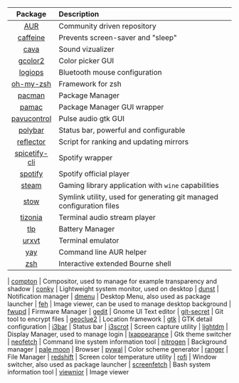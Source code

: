 | Package        | Description                                                                             |
| :------------: |:--------------------------------------------------------------------------------------- |
| [AUR](PACMAN.md#AUR) | Community driven repository
| [caffeine](OTHERS.md#caffeine) | Prevents screen-saver and "sleep" 
| [cava](AUDIO.md#cava) | Sound vizualizer 
| [gcolor2](COLOR-PALETTE.md#gcolor2) | Color picker GUI
| [logiops](BLUETOOTH.md) | Bluetooth mouse configuration
| [oh-my-zsh](TERMINAL.md#oh-my-zsh) | Framework for zsh
| [pacman](PACMAN.md#pacman) | Package Manager
| [pamac](PACMAN.md#pamac) | Package Manager GUI wrapper
| [pavucontrol](AUDIO.md#pavucontrol) | Pulse audio gtk GUI
| [polybar](POLYBAR.md) | Status bar, powerful and configurable
| [reflector](OTHERS.md#reflector) | Script for ranking and updating mirrors
| [spicetify-cli](AUDIO.md#spicetify) | Spotify wrapper
| [spotify](AUDIO.md#spotify) | Spotify official player
| [steam](GAMING.md) | Gaming library application with `wine` capabilities
| [stow](DOTFILES.md#stow) | Symlink utility, used for generating git managed configuration files
| [tizonia](AUDIO.md#tizonia) | Terminal audio stream player 
| [tlp](BATTERY.md#tlp) | Battery Manager
| [urxvt](TERMINAL.md#urxvt) | Terminal emulator
| [yay](PACMAN.md#AUR) | Command line AUR helper
| [zsh](TERMINAL.md#zsh) | Interactive extended Bourne shell


| [compton](APPEARANCE.md#compton) | Compositor, used to manage for example transparency and shadow
| [conky](OTHERS.md#conky) | Lightweight system monitor, used on desktop 
| [dunst](APPEARANCE.md#dunst) | Notification manager
| [dmenu](I3.md#Menu) | Desktop Menu, also used as package launcher
| [feh](APPEARANCE.md#wallpaper) | Image viewer, can be used to manage desktop background
| [fwupd](FIRMWARE.md) | Firmware Manager
| [gedit](I3.md#text-editor) | Gnome UI Text editor
| [git-secret](GIT-SECRET.md) | Git tool to encrypt files
| [geoclue2](APPEARANCE.md#redshift) | Location framework
| [gtk](GNOME.md) | GTK detail configuration
| [i3bar](APPEARANCE.md#menu-bar) | Status bar
| [i3scrot](I3.md#print-screen) | Screen capture utility
| [lightdm](APPEARANCE.md#login-manager) | Display Manager, used to manage login
| [lxappearance](APPEARANCE.md#icon-packs-cursors-and-fonts) | Gtk theme switcher
| [neofetch](I3.md#monitoring) | Command line system information tool
| [nitrogen](APPEARANCE.md#wallpaper) | Background manager
| [pale moon](OTHERS.md#palemoon) | Browser
| [pywal](APPEARANCE.md#pywal) | Color scheme generator
| [ranger](I3.md#file-manager) | File Manager
| [redshift](APPEARANCE.md#redshift) | Screen color temperature utility
| [rofi](I3.md#Menu) | Window switcher, also used as package launcher
| [screenfetch](OTHERS.md#screenfetch) | Bash system information tool
| [viewnior](APPEARANCE.md#wallpaper) | Image viewer

